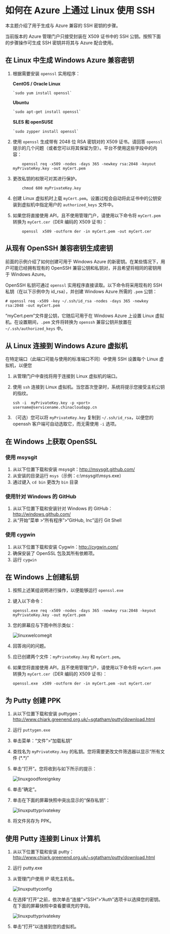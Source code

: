 <properties linkid="article" urlDisplayName="Use SSH" pageTitle="在 Azure 中使用 SSH 连接到 Linux 虚拟机" metaKeywords="Azure SSH keys Linux, Linux vm SSH" description="了解如何在 Azure 上通过 Linux 虚拟机生成和使用 SSH 密钥。" metaCanonical="" services="virtual-machines" documentationCenter="" title="如何在 Azure 上通过 Linux 使用 SSH" authors="" solutions="" manager="" editor="" />
<tags ms.service="virtual-machines"
    ms.date="11/28/2014"
    wacn.date="04/11/2015"
    />

# 如何在 Azure 上通过 Linux 使用 SSH

本主题介绍了用于生成与 Azure 兼容的 SSH 密钥的步骤。

当前版本的 Azure 管理门户只接受封装在 X509 证书中的 SSH 公钥。按照下面的步骤操作可生成 SSH 密钥并将其与 Azure 配合使用。

## 在 Linux 中生成 Windows Azure 兼容密钥

1.  根据需要安装 `openssl` 实用程序：

    **CentOS / Oracle Linux**

        `sudo yum install openssl`

    **Ubuntu**

        `sudo apt-get install openssl`

    **SLES 和 openSUSE**

        `sudo zypper install openssl`

2.  使用 `openssl` 生成带有 2048 位 RSA 密钥对的 X509 证书。请回答 `openssl` 提示的几个问题（或者您可以将其保留为空）。平台不使用这些字段中的内容：

            openssl req -x509 -nodes -days 365 -newkey rsa:2048 -keyout myPrivateKey.key -out myCert.pem

3.  更改私钥的权限可对其进行保护。

            chmod 600 myPrivateKey.key

4.  创建 Linux 虚拟机时上载 `myCert.pem`。设置过程会自动将此证书中的公钥安装到虚拟机中指定用户的 `authorized_keys` 文件中。

5.  如果您将直接使用 API，且不使用管理门户，请使用以下命令将 `myCert.pem` 转换为 `myCert.cer`（DER 编码的 X509 证书）：

            openssl  x509 -outform der -in myCert.pem -out myCert.cer

## 从现有 OpenSSH 兼容密钥生成密钥

前面的示例介绍了如何创建可用于 Windows Azure 的新密钥。在某些情况下，用户可能已经拥有现有的 OpenSSH 兼容公钥和私钥对，并且希望将相同的密钥用于 Windows Azure。

OpenSSH 私钥可通过 `openssl` 实用程序直接读取。以下命令将采用现有的 SSH 私钥（在以下示例中为 id\_rsa），并创建 Windows Azure 所需的 `.pem` 公钥：

    # openssl req -x509 -key ~/.ssh/id_rsa -nodes -days 365 -newkey rsa:2048 -out myCert.pem

“myCert.pem”文件是公钥，它随后可用于在 Windows Azure 上设置 Linux 虚拟机。在设置期间，`.pem` 文件将转换为 `openssh` 兼容公钥并放置在 `~/.ssh/authorized_keys` 中。

## 从 Linux 连接到 Windows Azure 虚拟机

在特定端口（此端口可能与使用的标准端口不同）中使用 SSH 设置每个 Linux 虚拟机，以便您

1.  从管理门户中查找将用于连接到 Linux 虚拟机的端口。
2.  使用 `ssh` 连接到 Linux 虚拟机。当您首次登录时，系统将提示您接受主机公钥的指纹。

        ssh -i  myPrivateKey.key -p <port> username@servicename.chinacloudapp.cn

3.  （可选）您可以将 `myPrivateKey.key` 复制到 `~/.ssh/id_rsa`，以便您的 openssh 客户端可自动选取它，而无需使用 `-i` 选项。

## 在 Windows 上获取 OpenSSL

### 使用 msysgit

1.  从以下位置下载和安装 msysgit：<http://msysgit.github.com/>
2.  从安装的目录运行 `msys`（示例：c:&#92;msysgit&#92;msys.exe）
3.  通过键入 `cd bin` 更改为 `bin` 目录

### 使用针对 Windows 的 GitHub

1.  从以下位置下载和安装针对 Windows 的 GitHub：<http://windows.github.com/>
2.  从“开始”菜单 \>“所有程序”\>“GitHub, Inc”运行 Git Shell

### 使用 cygwin

1.  从以下位置下载和安装 Cygwin：<http://cygwin.com/>
2.  确保安装了 OpenSSL 包及其所有依赖项。
3.  运行 `cygwin`

## 在 Windows 上创建私钥

1.  按照上述某组说明进行操作，以便能够运行 `openssl.exe`
2.  键入以下命令：

        openssl.exe req -x509 -nodes -days 365 -newkey rsa:2048 -keyout myPrivateKey.key -out myCert.pem

3.  您的屏幕应与下图中所示类似：

    ![linuxwelcomegit][linuxwelcomegit]

4.  回答询问的问题。
5.  应已创建两个文件：`myPrivateKey.key` 和 `myCert.pem`。
6.  如果您将直接使用 API，且不使用管理门户，请使用以下命令将 `myCert.pem` 转换为 `myCert.cer`（DER 编码的 X509 证书）：

        openssl.exe  x509 -outform der -in myCert.pem -out myCert.cer

## 为 Putty 创建 PPK

1.  从以下位置下载和安装 puttygen：<http://www.chiark.greenend.org.uk/~sgtatham/putty/download.html>
2.  运行 `puttygen.exe`
3.  单击菜单：“文件”\>“加载私钥”
4.  查找名为 `myPrivateKey.key` 的私钥。您将需要更改文件筛选器以显示“所有文件 (\*.\*)”
5.  单击“打开”。您将收到与如下所示的提示：

    ![linuxgoodforeignkey][linuxgoodforeignkey]

6.  单击“确定”。
7.  单击在下面的屏幕快照中突出显示的“保存私钥”：

    ![linuxputtyprivatekey][linuxputtyprivatekey]

8.  将文件另存为 PPK。

## 使用 Putty 连接到 Linux 计算机

1.  从以下位置下载和安装 putty：<http://www.chiark.greenend.org.uk/~sgtatham/putty/download.html>
2.  运行 putty.exe
3.  从管理门户使用 IP 填充主机名。

    ![linuxputtyconfig][linuxputtyconfig]

4.  在选择“打开”之前，依次单击“连接”\>“SSH”\>“Auth”选项卡以选择您的密钥。在下面的屏幕快照中查看要填充的字段。

    ![linuxputtyprivatekey][1]

5.  单击“打开”以连接到您的虚拟机。

  [linuxwelcomegit]: ./media/linux-use-ssh-key/linuxwelcomegit.png
  [linuxgoodforeignkey]: ./media/linux-use-ssh-key/linuxgoodforeignkey.png
  [linuxputtyprivatekey]: ./media/linux-use-ssh-key/linuxputtygenprivatekey.png
  [linuxputtyconfig]: ./media/linux-use-ssh-key/linuxputtyconfig.png
  [1]: ./media/linux-use-ssh-key/linuxputtyprivatekey.png
